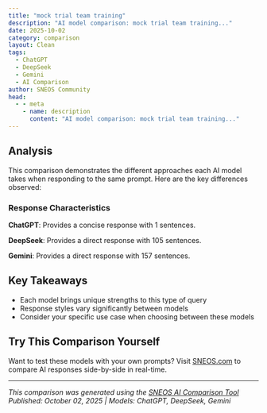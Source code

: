 ```yaml
---
title: "mock trial team training"
description: "AI model comparison: mock trial team training..."
date: 2025-10-02
category: comparison
layout: Clean
tags:
  - ChatGPT
  - DeepSeek
  - Gemini
  - AI Comparison
author: SNEOS Community
head:
  - - meta
    - name: description
      content: "AI model comparison: mock trial team training..."
---
```


<ChatComparison
  title="mock trial team training"
  prompt="mock trial team training"
  :responses='{"ChatGPT": "Training a mock trial team involves several components that are essential for honing legal skills, fostering teamwork, and preparing for competition. Here’s a structured approach to training your mock trial team effectively:\n\n### 1. **Introduction to Mock Trial**\n - Explain the purpose and rules of mock trial competitions.\n - Familiarize the team with the structure of trials, including openings, examinations, and closings.\n\n### 2. **Understanding the Case**\n - Distribute the case materials early, including the case packet, rules, and any relevant law.\n - Conduct a case brief session where team members summarize the case, identifying key facts, legal issues, and arguments.\n\n### 3. **Roles and Responsibilities**\n - Assign roles based on members’ strengths: attorneys (prosecution and defense), witnesses, and alternates.\n - Ensure understanding of each role&#x27;s responsibilities, including preparation for direct and cross-examination.\n\n### 4. **Legal Research and Argument Building**\n - Teach team members how to research legal precedents and statutes relevant to the case.\n - Encourage group brainstorming sessions to develop legal theories and strategies for both sides of the case.\n\n### 5. **Witness Preparation**\n - Coordinates rehearsals for witnesses; help them develop backstories and understand their character’s motivations.\n - Conduct mock examinations where attorneys practice questioning witnesses.\n\n### 6. **Opening and Closing Statements**\n - Instruct team members on how to craft persuasive opening and closing statements.\n - Practice delivering these statements in front of the team for constructive feedback.\n\n### 7. **Cross-Examination Techniques**\n - Train on the techniques of effective cross-examination, such as leading questions and controlling the narrative.\n - Conduct practice sessions where attorneys cross-examine witnesses and receive feedback.\n\n### 8. **Mock Trials and Practice Rounds**\n - Organize regular practice trials among team members to simulate competition conditions.\n - Invite judges or experienced adults to critique performances and provide feedback.\n\n### 9. **Feedback and Improvement**\n - After each practice, hold a debriefing session to discuss what worked well and what could be improved.\n - Encourage constructive criticism and celebrate successes.\n\n### 10. **Legal Ethics and Professionalism**\n - Discuss the importance of ethics in law and competition.\n - Emphasize the need for professionalism in interactions with judges, opposing teams, and fellow team members.\n\n### 11. **Preparation for Competition**\n - Develop a competition checklist (attire, materials, etiquette).\n - Simulate the competition environment to reduce anxiety and build confidence.\n\n### 12. **Team Building Activities**\n - Engage in team-building exercises to foster camaraderie and trust among team members.\n - Consider social activities outside of practice to strengthen team dynamics.\n\n### 13. **Reflection and Goal Setting**\n - Hold one-on-one sessions to discuss personal goals and areas of improvement for each team member.\n - Set collective goals for the team regarding upcoming competitions.\n\n### 14. **Continuous Learning**\n - Stay informed about updates in legal practices and cases.\n - Encourage team members to attend workshops or seminars on trial advocacy.\n\n### 15. **Celebration and Recognition**\n - Celebrate milestones and achievements, whether they are improving skills or winning competitions.\n - Recognize individual contributions to maintain motivation and enthusiasm.\n\n### Conclusion\nMock trial training is an ongoing process that develops vital skills such as public speaking, critical thinking, and teamwork. With structured practice, constructive feedback, and a positive team environment, your mock trial team can achieve significant growth and success.", "DeepSeek": "Of course! Here is a comprehensive guide to mock trial team training, designed to take a team from foundational skills to competitive excellence.\n\nThis guide is structured in phases, from pre-season to competition day.\n\n---\n\n### **Phase 1: Foundation \u0026 Team Building (Pre-Season)**\n\nThis phase is about establishing a strong base before the case materials are even released.\n\n**1. Recruitment \u0026 Audition**\n* **Look for Diverse Skills:** Don\u0027t just look for aspiring lawyers. Seek out:\n * **Actors/Debaters:** For natural presentation and argumentation.\n * **Critical Thinkers/Researchers:** For case theory and logic.\n * **Calm, Quick Thinkers:** For cross-examination and objections.\n * **Meticulous Organizers:** For attorney and clerk/ballot roles.\n* **Audition Scenarios:** Have candidates perform a short, pre-provided opening statement or cross-examine a volunteer \u0022witness\u0022 on a simple, fictional scenario.\n\n**2. Boot Camp: Mock Trial 101**\n* **The Rules of Evidence:** This is non-negotiable. Drill the most common rules:\n * **Hearsay:** What it is and its major exceptions (excited utterance, statement against interest, business records).\n * **Relevance \u0026 Prejudice:** Is the evidence more prejudicial than probative?\n * **Character Evidence:** When can you attack a witness\u0027s character?\n * **Leading Questions:** When are they allowed (cross) vs. not (direct)?\n * **Foundation \u0026 Authentication:** \u0022Laying a foundation\u0022 for evidence.\n* **Courtroom Procedure \u0026 Etiquette:**\n * How to approach the bench, address the judge, and handle exhibits.\n * Proper language: \u0022Your Honor,\u0022 \u0022May it please the court,\u0022 \u0022Objection.\u0022\n * Professional dress and demeanor.\n\n**3. Role-Specific Introductions**\n* **Attorneys:**\n * **Opening Statement:** Storytelling without argument.\n * **Direct Examination:** Eliciting a clear, persuasive story from your witness using open-ended questions.\n * **Cross-Examination:** Controlling the witness and scoring points using leading, case-theory-driven questions.\n * **Closing Argument:** Weaving evidence into a powerful, argumentative narrative.\n* **Witnesses:**\n * **Character Immersion:** Becoming the person in the affidavit.\n * **Direct Testimony:** Delivering a believable, consistent, and persuasive performance.\n * **Cross-Examination:** Staying in character while defending your testimony against a hostile attorney.\n\n---\n\n### **Phase 2: Case Dissection \u0026 Strategy (Early Season)**\n\nOnce the case packet is released, the real work begins.\n\n**1. The \u0022All-Hands\u0022 Case Read-Through**\n* Read the entire case packet (witness affidavits, exhibits, stipulations) together as a team.\n* Initial brainstorming: What are the strengths/weaknesses of each side?\n\n**2. Developing the Case Theory**\n* **The \u0022Story of the Case\u0022:** This is the central, unifying narrative. It should be simple, believable, and based on the evidence.\n * **Prosecution/Plaintiff:** \u0022This is a story of a broken promise and greed.\u0022\n * **Defense:** \u0022This is a story of a misunderstanding and a rush to judgment.\u0022\n* **Theme and Taglines:** Develop a memorable theme and short taglines that will be used throughout the trial. (e.g., \u0022A promise made is a promise broken.\u0022).\n\n**3. Role Assignment \u0026 Team Splitting**\n* Assign attorneys and witnesses to the **Prosecution/Plaintiff** and **Defense** sides.\n* **Crucially:** Each side should have a \u0022scrimmage partner\u0022 on the other team. This internal competition sharpens both sides.\n\n**4. Drafting the \u0022Direct\u0022 and \u0022Cross\u0022 Outlines**\n* **Direct Exams:** Attorneys and witnesses work together to draft the direct examination. It should tell a clear part of the team\u0027s story.\n* **Cross-Exams:** Attorneys draft the cross-examination for each opposing witness, focusing on impeaching them with their own affidavit and exposing inconsistencies.\n\n---\n\n### **Phase 3: Skill Drills \u0026 Scrimmages (Mid-Season)**\n\nThis is the repetitive, practice-makes-perfect phase.\n\n**1. Objection Drills (\u0022Objection!\u0022)**\n* Run mini-examinations where a coach or teammate acts as a \u0022witness,\u0022 and attorneys must object to pre-planned problematic questions (and argue the objection), or defend against objections to their own questions.\n* Focus on speed, proper form (\u0022Objection, Your Honor, hearsay.\u0022), and concise legal reasoning.\n\n**2. \u0022Hot Seat\u0022 Witness Training**\n* Put witnesses under intense, rapid-fire cross-examination from different team members to build resilience, improve listening skills, and reinforce consistency.\n\n**3. Full Scrimmages**\n* Run full practice trials, from opening to closing.\n* **Use Judges:** Invite a teacher, a former mock trial member, or a local attorney to preside. Their feedback is invaluable.\n* **Record and Critique:** Film the scrimmages. Self-critique is one of the most powerful learning tools. Watch for body language, filler words (\u0022um,\u0022 \u0022like\u0022), and pacing.\n\n**4. Peer Feedback Sessions**\n* After each scrimmage, hold structured feedback sessions. Use the \u0022I Like, I Wish, I Wonder\u0022 model:\n * **I Like:** What specific thing did someone do well?\n * **I Wish:** A constructive suggestion for improvement.\n * **I Wonder:** A strategic question (e.g., \u0022I wonder if asking this question on cross would be more effective?\u0022).\n\n---\n\n### **Phase 4: Polishing \u0026 Peak Performance (Late Season)**\n\nFine-tuning for competition.\n\n**1. Moot Court**\n* Have the attorneys present their opening and closing arguments to a panel (coaches, teachers, attorneys) who then aggressively question them, forcing them to defend their logic and adapt their arguments on the fly.\n\n**2. \u0022Red Team\u0022 Exercise**\n* The coaches or an advanced subgroup acts as a \u0022red team\u0022 dedicated to finding every possible weakness, tricky objection, or line of cross-examination the real opponents might use.\n\n**3. Memorization Checks**\n* Witnesses should be completely off-book, delivering testimony naturally.\n* Attorneys should have their openings and closings memorized or outlined in a way that allows for powerful, eye-contact-driven delivery.\n\n**4. Logistics \u0026 Mindset**\n* **Preparing the Trial Binder:** Organize all materials for easy access during the trial.\n* **The Pre-Trial Routine:** Establish a team ritual for the morning of a competition.\n* **Sportsmanship:** Emphasize respect for the court, the rules, and the opponents.\n\n---\n\n### **Sample Weekly Training Schedule (During the Season)**\n\n* **Monday (Strategy):** Full team meeting. Review feedback from the past weekend\u0027s scrimmage. Assign new goals for the week. Deep-dive into one area of the case.\n* **Tuesday (Drills):** Split into attorney and witness groups. Attorneys focus on objection drills and refining examinations. Witnesses work on character development and handling tough questions.\n* **Wednesday (Side Work):** Plaintiff/Prosecution and Defense teams meet separately to practice their direct and cross-examinations and refine their theory.\n* **Thursday (Scrimmage):** Full practice trial, even if it\u0027s just a single witness or two from each side. Focus on integrating the week\u0027s improvements.\n* **Friday (Polishing):** Light run-throughs, moot court for closings, and mental preparation for the weekend tournament.\n\n### **Key Principles for Success**\n\n* **Feedback is a Gift:** Create a culture where constructive criticism is welcomed, not feared.\n* **Team Over Individual:** A perfect witness performance means nothing if it doesn\u0027t fit the team\u0027s case theory.\n* **Adaptability:** Be prepared for things to go wrong. A good team can adapt its strategy mid-trial.\n* **Passion and Professionalism:** Bring energy and respect to every practice and every round.\n\nThis structured approach will build a skilled, cohesive, and confident mock trial team ready to compete at the highest level. Good luck!", "Gemini": "Okay, let\u0027s get your mock trial team trained and ready to dominate! I\u0027ll provide a comprehensive outline covering everything from basic legal concepts to advanced trial techniques. This is designed to be flexible, so you can adapt it to the specific needs and skill level of your team.\n\n**I. Foundational Knowledge (The \u0022Law School\u0022 Phase)**\n\nThis stage focuses on building a solid understanding of the rules and principles that govern mock trial.\n\n* **A. Understanding the Case Materials:**\n * **Case Overview:**\n * Explain the type of case (criminal, civil, etc.).\n * Provide the relevant factual background and the key legal issues.\n * Review the \u0022stipulations\u0022 (facts agreed upon by both sides; these are considered proven and don\u0027t need to be argued).\n * **Witness Statements:**\n * **Character Analysis:** Discuss the personality, motivations, biases, and potential vulnerabilities of each witness.\n * **Fact Extraction:** Identify the key facts each witness can testify to, both helpful and harmful to each side.\n * **Credibility Assessment:** Analyze the reliability of each witness\u0027s testimony. Are there inconsistencies, contradictions, or reasons to doubt them?\n * **Exhibits:**\n * **Authentication:** Explain the process of authenticating exhibits (proving they are what they claim to be).\n * **Relevance:** Discuss how each exhibit relates to the facts and legal issues in the case.\n * **Strategic Use:** Brainstorm ways to use exhibits effectively during witness examination and closing arguments.\n * **Applicable Law/Rules of Evidence:**\n * **Key Definitions:** Clearly define any legal terms or concepts that are essential to understanding the case.\n * **Elements of the Claim/Charge:** Break down the elements that the prosecution/plaintiff must prove to win their case (and what the defense needs to disprove).\n * **Rules of Evidence:** Thoroughly review the rules of evidence, *especially* those most likely to arise in the case (e.g., hearsay, relevance, character evidence, expert testimony). Focus on:\n * **Relevance (Rule 401-403):** What makes evidence relevant, and when can relevant evidence be excluded?\n * **Hearsay (Rule 801-807):** The definition of hearsay, and the most common exceptions (e.g., present sense impression, excited utterance, business record, dying declaration).\n * **Character Evidence (Rule 404-405):** When is character evidence admissible, and how can it be used?\n * **Opinion Testimony (Rule 701-706):** Lay and expert witness opinions.\n * **Impeachment (Rule 607-613):** Methods of attacking a witness\u0027s credibility.\n * **Authentication (Rule 901-902):** How to prove an exhibit is what you claim it is.\n * **Best Evidence Rule (Rule 1002):** When must the original document be presented?\n\n* **B. Roles and Responsibilities:**\n * **Attorney Roles:**\n * **Opening Statement:** Purpose, structure, and key elements.\n * **Direct Examination:** Purpose, techniques (open-ended questions, leading questions on cross), and common pitfalls.\n * **Cross-Examination:** Purpose, techniques (leading questions, impeachment), and controlling the witness.\n * **Closing Argument:** Purpose, structure, persuasive techniques, and responding to the opponent\u0027s arguments.\n * **Objections:** Understanding the grounds for objections and how to make them effectively.\n * **Re-direct/Re-cross:** When and how to use these examinations.\n * **Witness Roles:**\n * **Understanding the Affidavit:** Know the facts inside and out.\n * **Answering Questions Effectively:** Clear, concise, and truthful answers.\n * **Maintaining Character:** Stay in character throughout the trial.\n * **Handling Cross-Examination:** Remaining calm, avoiding traps, and protecting the case.\n * **Oath Taking:** The importance of telling the truth.\n\n* **C. Courtroom Procedure:**\n * **Basic Courtroom Etiquette:** Addressing the judge, standing when speaking, etc.\n * **Order of Trial:** Opening statements, direct examination, cross-examination, closing arguments, etc.\n * **Making Objections:** How to object, stating the legal basis, and responding to the judge\u0027s ruling.\n * **Presenting Exhibits:** Marking, authenticating, and publishing exhibits.\n * **Motions:** Briefly explain common motions (e.g., motion to strike, motion for judgment as a matter of law).\n\n**II. Skill Development (The \u0022Practice\u0022 Phase)**\n\nThis stage focuses on developing the specific skills needed to excel in each role.\n\n* **A. Attorney Skills:**\n * **Opening Statements:**\n * **Crafting a Compelling Narrative:** Develop a clear and persuasive story that sets the stage for the case.\n * **Outlining Key Evidence:** Highlight the key facts and evidence that will support the case.\n * **Roadmapping:** Tell the jury what you will prove and how.\n * **Practicing Delivery:** Work on pacing, tone, and eye contact.\n * **Practice different openings**: A simple opening, a more aggressive opening, etc.\n * **Direct Examination:**\n * **Question Formulation:** Craft clear, concise, and open-ended questions that elicit the desired information.\n * **Witness Preparation:** Prepare witnesses to testify effectively, reviewing their statements and anticipating cross-examination questions.\n * **Eliciting Key Facts:** Draw out the most important facts from each witness.\n * **Maintaining Control:** Guide the witness through the testimony without leading them inappropriately.\n * **Practicing different direct examination styles**.\n * **Cross-Examination:**\n * **Identifying Weaknesses:** Analyze witness statements to identify inconsistencies, contradictions, and potential biases.\n * **Leading Questions:** Master the art of asking leading questions that control the witness.\n * **Impeachment Techniques:** Learn how to impeach a witness using prior inconsistent statements, bias, or character evidence.\n * **Controlling the Witness:** Prevent the witness from rambling or evading questions.\n * **Strategic Questioning:** Plan a series of questions that will expose the witness\u0027s weaknesses and undermine their credibility.\n * **Looping**: Looping is the technique of getting a witness to agree with you on a small point, then using that agreement to build to a larger point. This builds a strong foundation for your argument.\n * **Objections:**\n * **Recognizing Objectionable Material:** Learn to identify when a question or answer violates the rules of evidence.\n * **Making Timely Objections:** Object promptly to prevent inadmissible evidence from being presented.\n * **Stating the Legal Basis:** Clearly and concisely state the legal basis for the objection (e.g., \u0022Hearsay,\u0022 \u0022Relevance,\u0022 \u0022Leading\u0022).\n * **Responding to the Judge\u0027s Ruling:** Understand how to respond to the judge\u0027s ruling (e.g., \u0022Sustained,\u0022 \u0022Overruled\u0022).\n * **Closing Arguments:**\n * **Summarizing the Evidence:** Review the key evidence that supports the case.\n * **Persuasive Argumentation:** Use logic, emotion, and storytelling to persuade the jury.\n * **Responding to Opposing Arguments:** Address the weaknesses in the opponent\u0027s case and refute their arguments.\n * **Practicing Delivery:** Work on pacing, tone, and eye contact.\n * **Rebuttals:** Closing arguments and rebuttals need to be planned in advance, but feel like they are in the moment, and about the facts of the case.\n* **B. Witness Skills:**\n * **Memorization:** Memorize the witness statement thoroughly.\n * **Character Development:** Develop a believable and consistent character.\n * **Answering Questions Effectively:** Provide clear, concise, and truthful answers.\n * **Staying in Character:** Maintain the character\u0027s personality and demeanor throughout the trial.\n * **Handling Cross-Examination:** Remain calm, avoid traps, and protect the case.\n * **Avoiding Speculation:** Only testify to facts that are within the witness\u0027s personal knowledge.\n * **Handling Impeachment:** Understand how to respond if confronted with prior inconsistent statements.\n\n**III. Teamwork and Strategy (The \u0022Game Plan\u0022 Phase)**\n\nThis stage focuses on coordinating the team\u0027s efforts and developing a winning strategy.\n\n* **A. Case Analysis and Strategy:**\n * **Identifying Strengths and Weaknesses:** Analyze the strengths and weaknesses of both sides of the case.\n * **Developing a Theme:** Create a unifying theme that ties together the facts and legal issues.\n * **Creating a Case Theory:** Develop a compelling narrative that explains the events in a way that favors your side.\n * **Strategic Witness Selection:** Choose the witnesses who will be most effective in presenting your case.\n * **Exhibit Strategy:** Plan how to use exhibits to support your arguments.\n* **B. Collaboration and Communication:**\n * **Regular Team Meetings:** Schedule regular meetings to discuss the case, plan strategy, and practice.\n * **Role Assignments:** Clearly define the roles and responsibilities of each team member.\n * **Communication Protocol:** Establish a system for communicating effectively during the trial (e.g., passing notes, using hand signals).\n * **Constructive Criticism:** Provide and receive constructive criticism to improve performance.\n* **C. Trial Simulations and Feedback:**\n * **Full Trial Simulations:** Conduct full trial simulations to practice the entire case from start to finish.\n * **Role-Playing Exercises:** Practice specific skills, such as cross-examination or making objections.\n * **Feedback Sessions:** Provide detailed feedback on each team member\u0027s performance, focusing on both strengths and weaknesses.\n * **Recording and Review:** Record trial simulations and review the footage to identify areas for improvement.\n\n**IV. Advanced Techniques (The \u0022Master Class\u0022 Phase - for experienced teams)**\n\nThis stage focuses on refining advanced trial techniques and strategies.\n\n* **A. Advanced Cross-Examination Techniques:**\n * **The \u0022Yes\u0022 Ladder:** Using a series of leading questions to build to a desired conclusion.\n * **The \u0022Reverse Funnel\u0022:** Starting with broad questions and narrowing down to specific details.\n * **Using Silence Effectively:** Creating awkward pauses to encourage the witness to reveal more information.\n * **Controlling the Pace:** Varying the pace of questioning to keep the witness off balance.\n* **B. Advanced Objection Strategies:**\n * **Anticipating Objections:** Predicting when the opposing side is likely to object and preparing responses.\n * **\u0022Speaking\u0022 Objections:** Arguing the objection in a way that subtly influences the jury.\n * **Strategic Objections:** Using objections to disrupt the flow of the opposing side\u0027s case.\n* **C. Advanced Closing Argument Techniques:**\n * **Emotional Appeals:** Using emotional appeals to connect with the jury on a personal level.\n * **Storytelling:** Crafting a compelling narrative that resonates with the jury.\n * **Using Rhetorical Devices:** Employing rhetorical devices, such as metaphors, analogies, and repetition, to enhance the persuasiveness of the argument.\n* **D. Jury Psychology:**\n * **Understanding Jury Biases:** Learning about common jury biases and how to address them.\n * **Building Rapport with the Jury:** Creating a connection with the jury through sincerity, empathy, and respect.\n * **Tailoring Arguments to the Jury:** Adapting arguments to the specific demographics and attitudes of the jury.\n\n**V. Ongoing Improvement**\n\n* **Debriefing After Each Trial:** Discuss what went well, what could have been better, and what lessons were learned.\n* **Staying Up-to-Date on the Law:** Continuously research and learn about new legal developments and strategies.\n* **Seeking Feedback from Experts:** Obtain feedback from experienced attorneys, judges, or mock trial coaches.\n* **Attending Workshops and Seminars:** Participate in workshops and seminars to learn new skills and techniques.\n\n**Key Considerations for Success:**\n\n* **Enthusiasm and Dedication:** Mock trial requires a significant time commitment and a strong work ethic.\n* **Teamwork:** Collaboration and communication are essential for success.\n* **Preparation:** Thorough preparation is the key to confidence and competence.\n* **Adaptability:** Be prepared to adapt to unexpected challenges and changes in the case.\n* **Sportsmanship:** Maintain a high level of professionalism and respect for the opposing team.\n\n**Specific Training Exercises:**\n\n* **Objection Bingo:** Create bingo cards with common objections. As you watch a video of a trial or do a practice, students mark off the objections they hear. The first to get bingo wins!\n* **Witness Improv:** Give a witness a scenario with limited facts, and have them improvise answers to questions, staying in character. This helps with quick thinking and character development.\n* **Cross-Examination Relay:** Divide the team into groups. Give each group a witness statement. Each member of the group has a set amount of time (e.g., 2 minutes) to conduct cross-examination based on the statement, then passes it to the next person.\n* **Theme Development Brainstorm:** Present the case facts. Have the team brainstorm different possible themes for the case. Discuss the pros and cons of each theme.\n\nBy following this comprehensive training outline, your mock trial team will be well-prepared to compete at a high level. Good luck! Let me know if you have any specific questions or need more detailed guidance on any particular aspect of mock trial.\n"}' 
  published-date="02:59"
/>

## Analysis

This comparison demonstrates the different approaches each AI model takes when responding to the same prompt. Here are the key differences observed:

### Response Characteristics

**ChatGPT**: Provides a concise response with 1 sentences. 

**DeepSeek**: Provides a direct response with 105 sentences. 

**Gemini**: Provides a direct response with 157 sentences. 

## Key Takeaways

- Each model brings unique strengths to this type of query
- Response styles vary significantly between models
- Consider your specific use case when choosing between these models

## Try This Comparison Yourself

Want to test these models with your own prompts? Visit [SNEOS.com](https://sneos.com) to compare AI responses side-by-side in real-time.

---

*This comparison was generated using the [SNEOS AI Comparison Tool](https://sneos.com)*
*Published: October 02, 2025 | Models: ChatGPT, DeepSeek, Gemini*
